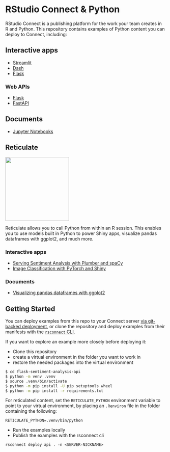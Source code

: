 # RStudio Connect & Python

RStudio Connect is a publishing platform for the work your team creates in R and Python.
This repository contains examples of Python content you can deploy to Connect, including:

## Interactive apps

- [Streamlit](./streamlit-income-share/README.md)
- [Dash](dash-app/README.MD)
- [Flask](flask-sentiment-analysis-app/README.md)

### Web APIs

- [Flask](./flask-sentiment-analysis-api/README.md)
- [FastAPI](./fastapi-stock/README.md)
## Documents

- [Jupyter Notebooks](./jupyter-interactive-visualization/README.md)

## Reticulate

<a href="https://rstudio.github.io/reticulate/">
  <img src="reticulated_python.png" width="200">
</a>

Reticulate allows you to call Python from within an R session.
This enables you to use models built in Python to power Shiny apps, visualize pandas dataframes with ggplot2, and much more.

### Interactive apps

- [Serving Sentiment Analysis with Plumber and spaCy](./sentiment-analysis/README.md)
- [Image Classification with PyTorch and Shiny](./image-classifier/README.md)

### Documents

- [Visualizing pandas dataframes with ggplot2](./rmarkdown-notebook/README.md)

## Getting Started

You can deploy examples from this repo to your Connect server [via git-backed deployment](https://docs.rstudio.com/connect/user/git-backed/), or clone the repository and deploy examples from their manifests with the [`rsconnect` CLI](https://docs.rstudio.com/rsconnect-python/).

If you want to explore an example more closely before deploying it:

* Clone this repository
* create a virtual environment in the folder you want to work in
* restore the needed packages into the virtual environment

```bash
$ cd flask-sentiment-analysis-api
$ python -m venv .venv
$ source .venv/bin/activate
$ python -m pip install -U pip setuptools wheel
$ python -m pip install -r requirements.txt
```

For reticulated content, set the `RETICULATE_PYTHON` environment variable to point to your virtual environment, by placing an `.Renviron` file in the folder containing the following:

```
RETICULATE_PYTHON=.venv/bin/python
```

* Run the examples locally
* Publish the examples with the rsconnect cli

```
rsconnect deploy api . -n <SERVER-NICKNAME>
```
